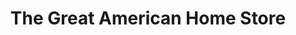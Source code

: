 ---
title: "The Great American Home Store"
url: /memphis/the-great-american-home-store/
shop: Möbel
---